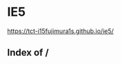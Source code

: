 # IE5
https://tct-i15fujimura1s.github.io/ie5/

## Index of /
<ul id="dirs">
</ul>

<script>
  const dirs = document.querySelector("#dirs");
  fetch("https://api.github.com/repos/tct-i15fujimura1s/ie5/contents/", {mode: "cors"})
  .then(res => res.json())
  .then(entries => entries.forEach(entry => {
    if(~"_.".indexOf(entry.name[0])) return;
    const li = document.createElement("li");
    {
      const a = document.createElement("a");
      a.textContent = a.href = entry.name;
      li.appendChild(a);
    }
    dirs.appendChild(li);
  }));
</script>
